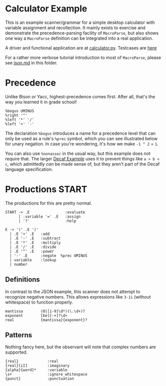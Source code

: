 # Calculator Example
This is an example scanner/grammar for a simple desktop calculator with variable
assignment and recollection. It mainly exists to exercise and demonstrate the
precedence-parsing facility of `MacroParse`, but also shows one way a `MacroParse`
definition can be integrated into a real application.

A driver and functional application are at [calculator.py](calculator.py).
Testcases are [here](../tests/test_examples.py)

For a rather more verbose tutorial introduction to most of `MacroParse`, please
see [json.md](json.md) in this folder.

# Precedence
Unlike Bison or Yacc, highest-precedence comes first. After all, that's the way
you learned it in grade school!
```
%bogus UMINUS
%right '^'
%left '*' '/'
%left '+' '-'
```
The declaration `%bogus` introduces a name for a precedence level that can only be
used as a rule's `%prec` symbol, which you can see illustrated below for unary negation.
In case you're wondering, it's how we make `-1 ^ 2` = `1`.

You can also use `%nonassoc` in the usual way, but this example does not require that.
The larger [Decaf Example](decaf.md) uses it to prevent things like `a > b < c`, which
admittedly *can* be made sense of, but they aren't part of the Decaf language specification.

# Productions START
The productions for this are pretty normal.
```
START -> .E                :evaluate
      | .variable '=' .E   :assign
      | '?'                :help

E -> '(' .E ')'
  | .E '+' .E   :add
  | .E '-' .E   :subtract
  | .E '*' .E   :multiply
  | .E '/' .E   :divide
  | .E '^' .E   :power
  | '-' .E      :negate  %prec UMINUS
  | variable    :lookup
  | number
```
## Definitions
In contrast to the JSON example, this scanner does not attempt to recognize negative numbers.
This allows expressions like `3-1i` (without whitespace) to function properly.
```
mantissa        (0|[1-9]\d*)(\.\d+)?
exponent        [Ee][-+]?\d+
real            {mantissa}{exponent}? 
```
## Patterns
Nothing fancy here, but the observant will note that complex numbers are supported.
```
{real}             :real
{real}[iI]         :imaginary
{alpha}{word}*     :variable
\s+                :ignore_whitespace
{punct}            :punctuation
```
